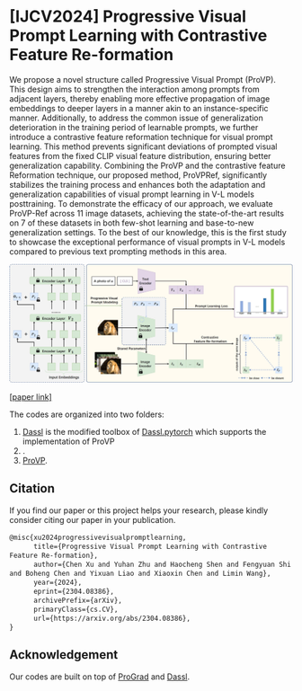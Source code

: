 # [IJCV2024] Progressive Visual Prompt Learning with Contrastive Feature Re-formation

We propose a novel structure called Progressive Visual Prompt (ProVP). This design aims to strengthen the interaction among prompts from adjacent layers, thereby enabling more effective propagation of image embeddings to deeper layers in a manner akin to an instance-specific manner. Additionally, to address the common issue of generalization deterioration in the training period of learnable prompts, we further introduce a contrastive feature reformation technique for visual prompt learning. This method prevents significant deviations of prompted visual features from the fixed CLIP visual feature distribution, ensuring better generalization capability. Combining the ProVP and the contrastive feature Reformation technique, our proposed method, ProVPRef, significantly stabilizes the training process and enhances both the adaptation and generalization capabilities of visual prompt learning in V-L models posttraining. To demonstrate the efficacy of our approach, we evaluate ProVP-Ref across 11 image datasets, achieving the state-of-the-art results on 7 of these datasets in both few-shot learning and base-to-new generalization settings. To the best of our knowledge, this is the first study to showcase the exceptional performance of visual prompts in V-L models compared to previous text prompting methods in this area.

![image](/model.jpg)

[[paper link]](https://doi.org/10.48550/arXiv.2304.08386)

The codes are organized into two folders:

1. [Dassl](Dassl/) is the modified toolbox of [Dassl.pytorch](https://github.com/KaiyangZhou/Dassl.pytorch) which supports the implementation of ProVP
2. .
3. [ProVP](ProVP/). 

## Citation

If you find our paper or this project helps your research, please kindly consider citing our paper in your publication.

```
@misc{xu2024progressivevisualpromptlearning,
      title={Progressive Visual Prompt Learning with Contrastive Feature Re-formation}, 
      author={Chen Xu and Yuhan Zhu and Haocheng Shen and Fengyuan Shi and Boheng Chen and Yixuan Liao and Xiaoxin Chen and Limin Wang},
      year={2024},
      eprint={2304.08386},
      archivePrefix={arXiv},
      primaryClass={cs.CV},
      url={https://arxiv.org/abs/2304.08386}, 
}

```

## Acknowledgement
Our codes are built on top of [ProGrad](https://github.com/BeierZhu/Prompt-align/) and [Dassl](https://github.com/KaiyangZhou/Dassl.pytorch).
